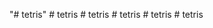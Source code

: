 "# tetris" 
#   t e t r i s  
 #   t e t r i s  
 #   t e t r i s  
 #   t e t r i s  
 #   t e t r i s  
 